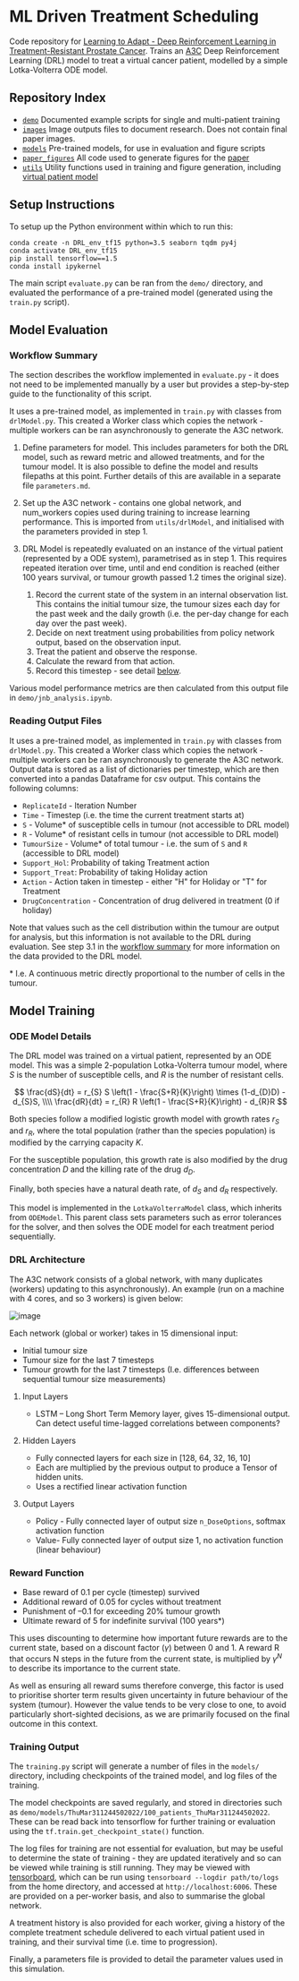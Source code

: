 # ML Driven Treatment Scheduling

Code repository for [Learning to Adapt - Deep Reinforcement Learning in Treatment-Resistant Prostate Cancer](https://doi.org/10.1101/2023.04.28.538766).
Trains an [A3C](https://arxiv.org/abs/1602.01783) Deep Reinforcement Learning (DRL) model to treat a virtual cancer patient, modelled by a simple Lotka-Volterra ODE model.

## Repository Index

* [`demo`](demo) Documented example scripts for single and multi-patient training
* [`images`](images) Image outputs files to document research. Does not contain final paper images.
* [`models`](models) Pre-trained models, for use in evaluation and figure scripts
* [`paper_figures`](paper_figures) All code used to generate figures for the [paper](https://doi.org/10.1101/2023.04.28.538766)
* [`utils`](utils) Utility functions used in training and figure generation, including [virtual patient model](utils/LotkaVolterraModel.py)

## Setup Instructions <a name="SetUp"></a>

To setup up the Python environment within which to run this:

```buildoutcfg
conda create -n DRL_env_tf15 python=3.5 seaborn tqdm py4j
conda activate DRL_env_tf15
pip install tensorflow==1.5
conda install ipykernel
```

The main script `evaluate.py` can be ran from the `demo/` directory, and evaluated the performance of a pre-trained model (generated using the `train.py` script).

## Model Evaluation

### Workflow Summary

The section describes the workflow implemented in `evaluate.py` - it does not need to be implemented manually by a user but provides a step-by-step guide to the functionality of this script.

It uses a pre-trained model, as implemented in `train.py` with classes from `drlModel.py`. This created a Worker class which copies the network - multiple workers can be ran asynchronously to generate the A3C network.

1. Define parameters for model. This includes parameters for both the DRL model, such as reward metric and allowed treatments, and for the tumour model. It is also possible to define the model and results filepaths at this point. Further details of this are available in a separate file `parameters.md`.

2. Set up the A3C network - contains one global network, and num_workers copies used during training to increase learning performance. This is imported from `utils/drlModel`, and initialised with the parameters provided in step 1.

3. DRL Model is repeatedly evaluated on an instance of the virtual patient (represented by a ODE system), parametrised as in step 1. This requires repeated iteration over time, until and end condition is reached (either 100 years survival, or tumour growth passed 1.2 times the original size).

    1. Record the current state of the system in an internal observation list. This contains the initial tumour size, the tumour sizes each day for the past week and the daily growth (i.e. the per-day change for each day over the past week).
    2. Decide on next treatment using probabilities from policy network output, based on the observation input.
    3. Treat the patient and observe the response.
    4. Calculate the reward from that action.
    5. Record this timestep - see detail [below](#reading-output-files).

Various model performance metrics are then calculated from this output file in `demo/jnb_analysis.ipynb`.

### Reading Output Files

It uses a pre-trained model, as implemented in `train.py` with classes from `drlModel.py`. This created a Worker class which copies the network - multiple workers can be ran asynchronously to generate the A3C network.
Output data is stored as a list of dictionaries per timestep, which are then converted into a pandas Dataframe for csv output. This contains the following columns:

- `ReplicateId` - Iteration Number
- `Time` - Timestep (i.e. the time the current treatment starts at)
- `S` - Volume\* of susceptible cells in tumour (not accessible to DRL model)
- `R` - Volume\* of resistant cells in tumour (not accessible to DRL model)
- `TumourSize` - Volume\* of total tumour - i.e. the sum of `S` and `R` (accessible to DRL model)
- `Support_Hol`: Probability of taking Treatment action
- `Support_Treat`: Probability of taking Holiday action
- `Action` - Action taken in timestep - either "H" for Holiday or "T" for Treatment
- `DrugConcentration` - Concentration of drug delivered in treatment (0 if holiday)

Note that values such as the cell distribution within the tumour are output for analysis, but this information is not available to the DRL during evaluation. See step 3.1 in the [workflow summary](#workflow-summary) for more information on the data provided to the DRL model.

\* I.e. A continuous metric directly proportional to the number of cells in the tumour.

## Model Training

### ODE Model Details

The DRL model was trained on a virtual patient, represented by an ODE model. This was a simple 2-population Lotka-Volterra tumour model, where $S$ is the number of susceptible cells, and $R$ is the number of resistant cells.

$$
\frac{dS}{dt} = r_{S} S \left(1 - \frac{S+R}{K}\right) \times (1-d_{D}D) - d_{S}S, \\\\
\frac{dR}{dt} = r_{R} R \left(1 - \frac{S+R}{K}\right) - d_{R}R
$$

Both species follow a modified logistic growth model with growth rates $r_{S}$ and $r_{R}$, where the total population (rather than the species population) is modified by the carrying capacity $K$.

For the susceptible population, this growth rate is also modified by the drug concentration $D$ and the killing rate of the drug $d_{D}$.

Finally, both species have a natural death rate, of $d_{S}$ and $d_{R}$ respectively.

This model is implemented in the `LotkaVolterraModel` class, which inherits from `ODEModel`. This parent class sets parameters such as error tolerances for the solver, and then solves the ODE model for each treatment period sequentially.

### DRL Architecture

The A3C network consists of a global network, with many duplicates (workers) updating to this asynchronously). An example (run on a machine with 4 cores, and so 3 workers) is given below:

![image](images/four_core_network.png)

Each network (global or worker) takes in 15 dimensional input:

- Initial tumour size
- Tumour size for the last 7 timesteps
- Tumour growth for the last 7 timesteps (I.e. differences between sequential tumour size measurements)

1. Input Layers
    - LSTM – Long Short Term Memory layer, gives 15-dimensional output. Can detect useful time-lagged correlations between components?

2. Hidden Layers
    - Fully connected layers for each size in [128, 64, 32, 16, 10]
    - Each are multiplied by the previous output to produce a Tensor of hidden units.
    - Uses a rectified linear activation function

3. Output Layers
    - Policy - Fully connected layer of output size `n_DoseOptions`, softmax activation function
    - Value- Fully connected layer of output size 1, no activation function (linear behaviour)

### Reward Function

- Base reward of 0.1 per cycle (timestep) survived
- Additional reward of 0.05 for cycles without treatment
- Punishment of –0.1 for exceeding 20% tumour growth
- Ultimate reward of 5 for indefinite survival (100 years*)

This uses discounting to determine how important future rewards are to the current state, based on a discount factor ($\gamma$) between 0 and 1. A reward R that occurs N steps in the future from the current state, is multiplied by $\gamma^{N}$ to describe its importance to the current state.

As well as ensuring all reward sums therefore converge, this factor is used to prioritise shorter term results given uncertainty in future behaviour of the system (tumour). However the value tends to be very close to one, to avoid particularly short-sighted decisions, as we are primarily focused on the final outcome in this context.

### Training Output

The `training.py` script will generate a number of files in the `models/` directory, including checkpoints of the trained model, and log files of the training.

The model checkpoints are saved regularly, and stored in directories such as `demo/models/ThuMar311244502022/100_patients_ThuMar311244502022`. These can be read back into tensorflow for further training or evaluation using the `tf.train.get_checkpoint_state()` function.

The log files for training are not essential for evaluation, but may be useful to determine the state of training - they are updated iteratively and so can be viewed while training is still running. They may be viewed with [tensorboard](https://www.tensorflow.org/tensorboard/get_started), which can be run using `tensorboard --logdir path/to/logs` from the home directory, and accessed at `http://localhost:6006`. These are provided on a per-worker basis, and also to summarise the global network.

A treatment history is also provided for each worker, giving a history of the complete treatment schedule delivered to each virtual patient used in training, and their survival time (i.e. time to progression).

Finally, a parameters file is provided to detail the parameter values used in this simulation.

